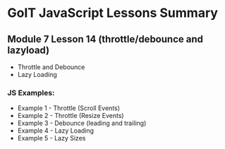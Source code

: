 # GoIT JavaScript Lessons Summary

## Module 7 Lesson 14 (throttle/debounce and lazyload)

-   Throttle and Debounce
-   Lazy Loading

### JS Examples:

-   Example 1 - Throttle (Scroll Events)
-   Example 2 - Throttle (Resize Events)
-   Example 3 - Debounce (leading and trailing)
-   Example 4 - Lazy Loading
-   Example 5 - Lazy Sizes
